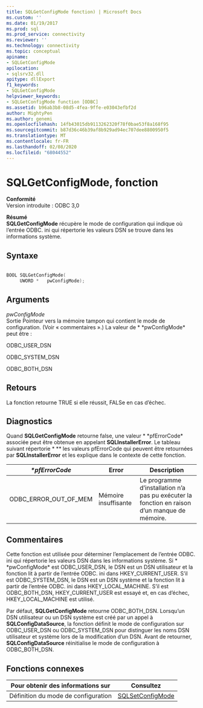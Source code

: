 ```yaml
---
title: SQLGetConfigMode fonction) | Microsoft Docs
ms.custom: ''
ms.date: 01/19/2017
ms.prod: sql
ms.prod_service: connectivity
ms.reviewer: ''
ms.technology: connectivity
ms.topic: conceptual
apiname:
- SQLGetConfigMode
apilocation:
- sqlsrv32.dll
apitype: dllExport
f1_keywords:
- SQLGetConfigMode
helpviewer_keywords:
- SQLGetConfigMode function [ODBC]
ms.assetid: b96ab3b8-08d5-4fea-9ffe-e03043efbf2d
author: MightyPen
ms.author: genemi
ms.openlocfilehash: 14fb43015db9113262320f78f0bae53f8a168f95
ms.sourcegitcommit: b87d36c46b39af8b929ad94ec707dee8800950f5
ms.translationtype: MT
ms.contentlocale: fr-FR
ms.lasthandoff: 02/08/2020
ms.locfileid: "68044552"
---
```

# <a name="sqlgetconfigmode-function"></a>SQLGetConfigMode, fonction
**Conformité**  
 Version introduite : ODBC 3,0  
  
 **Résumé**  
 **SQLGetConfigMode** récupère le mode de configuration qui indique où l’entrée ODBC. ini qui répertorie les valeurs DSN se trouve dans les informations système.  
  
## <a name="syntax"></a>Syntaxe  
  
```cpp  
  
BOOL SQLGetConfigMode(  
     UWORD *   pwConfigMode);  
```  
  
## <a name="arguments"></a>Arguments  
 *pwConfigMode*  
 Sortie Pointeur vers la mémoire tampon qui contient le mode de configuration. (Voir « commentaires ».) La valeur de * \*pwConfigMode* peut être :  
  
 ODBC_USER_DSN  
  
 ODBC_SYSTEM_DSN  
  
 ODBC_BOTH_DSN  
  
## <a name="returns"></a>Retours  
 La fonction retourne TRUE si elle réussit, FALSe en cas d’échec.  
  
## <a name="diagnostics"></a>Diagnostics  
 Quand **SQLGetConfigMode** retourne false, une valeur * \*pfErrorCode* associée peut être obtenue en appelant **SQLInstallerError**. Le tableau suivant répertorie * \** les valeurs pfErrorCode qui peuvent être retournées par **SQLInstallerError** et les explique dans le contexte de cette fonction.  
  
|*\*pfErrorCode*|Error|Description|  
|---------------------|-----------|-----------------|  
|ODBC_ERROR_OUT_OF_MEM|Mémoire insuffisante|Le programme d’installation n’a pas pu exécuter la fonction en raison d’un manque de mémoire.|  
  
## <a name="comments"></a>Commentaires  
 Cette fonction est utilisée pour déterminer l’emplacement de l’entrée ODBC. ini qui répertorie les valeurs DSN dans les informations système. Si * \*pwConfigMode* est ODBC_USER_DSN, le DSN est un DSN utilisateur et la fonction lit à partir de l’entrée ODBC. ini dans HKEY_CURRENT_USER. S’il est ODBC_SYSTEM_DSN, le DSN est un DSN système et la fonction lit à partir de l’entrée ODBC. ini dans HKEY_LOCAL_MACHINE. S’il est ODBC_BOTH_DSN, HKEY_CURRENT_USER est essayé et, en cas d’échec, HKEY_LOCAL_MACHINE est utilisé.  
  
 Par défaut, **SQLGetConfigMode** retourne ODBC_BOTH_DSN. Lorsqu’un DSN utilisateur ou un DSN système est créé par un appel à **SQLConfigDataSource**, la fonction définit le mode de configuration sur ODBC_USER_DSN ou ODBC_SYSTEM_DSN pour distinguer les noms DSN utilisateur et système lors de la modification d’un DSN. Avant de retourner, **SQLConfigDataSource** réinitialise le mode de configuration à ODBC_BOTH_DSN.  
  
## <a name="related-functions"></a>Fonctions connexes  
  
|Pour obtenir des informations sur|Consultez|  
|---------------------------|---------|  
|Définition du mode de configuration|[SQLSetConfigMode](../../../odbc/reference/syntax/sqlsetconfigmode-function.md)|
